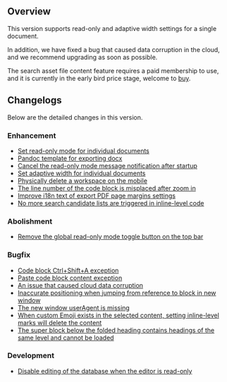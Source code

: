 ## Overview

This version supports read-only and adaptive width settings for a single document. 

In addition, we have fixed a bug that caused data corruption in the cloud, and we recommend upgrading as soon as possible.

The search asset file content feature requires a paid membership to use, and it is currently in the early bird price stage, welcome to [buy](https://b3log.org/siyuan/en/pricing.html).

## Changelogs

Below are the detailed changes in this version.

### Enhancement

* [Set read-only mode for individual documents](https://github.com/siyuan-note/siyuan/issues/8417)
* [Pandoc template for exporting docx](https://github.com/siyuan-note/siyuan/issues/8740)
* [Cancel the read-only mode message notification after startup](https://github.com/siyuan-note/siyuan/issues/9100)
* [Set adaptive width for individual documents](https://github.com/siyuan-note/siyuan/issues/9107)
* [Physically delete a workspace on the mobile](https://github.com/siyuan-note/siyuan/issues/9134)
* [The line number of the code block is misplaced after zoom in](https://github.com/siyuan-note/siyuan/issues/9140)
* [Improve i18n text of export PDF page margins settings](https://github.com/siyuan-note/siyuan/issues/9151)
* [No more search candidate lists are triggered in inline-level code](https://github.com/siyuan-note/siyuan/issues/9158)

### Abolishment

* [Remove the global read-only mode toggle button on the top bar](https://github.com/siyuan-note/siyuan/issues/9145)

### Bugfix

* [Code block Ctrl+Shift+A exception](https://github.com/siyuan-note/siyuan/issues/9141)
* [Paste code block content exception](https://github.com/siyuan-note/siyuan/issues/9142)
* [An issue that caused cloud data corruption](https://github.com/siyuan-note/siyuan/issues/9144)
* [Inaccurate positioning when jumping from reference to block in new window](https://github.com/siyuan-note/siyuan/issues/9149)
* [The new window userAgent is missing](https://github.com/siyuan-note/siyuan/issues/9153)
* [When custom Emoji exists in the selected content, setting inline-level marks will delete the content](https://github.com/siyuan-note/siyuan/issues/9156)
* [The super block below the folded heading contains headings of the same level and cannot be loaded](https://github.com/siyuan-note/siyuan/issues/9162)

### Development

* [Disable editing of the database when the editor is read-only](https://github.com/siyuan-note/siyuan/issues/9148)
